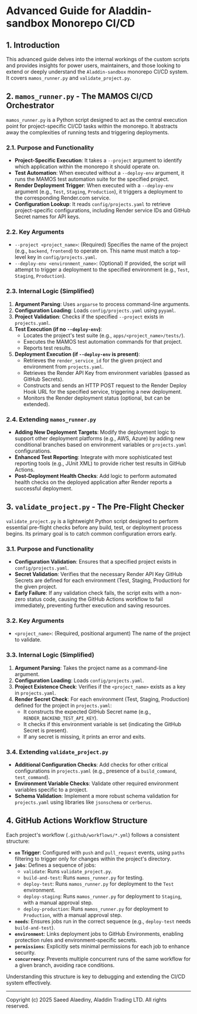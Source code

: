 # Advanced Guide for Aladdin-sandbox Monorepo CI/CD

## 1. Introduction

This advanced guide delves into the internal workings of the custom scripts and provides insights for power users, maintainers, and those looking to extend or deeply understand the `Aladdin-sandbox` monorepo CI/CD system. It covers `mamos_runner.py` and `validate_project.py`.

## 2. `mamos_runner.py` - The MAMOS CI/CD Orchestrator

`mamos_runner.py` is a Python script designed to act as the central execution point for project-specific CI/CD tasks within the monorepo. It abstracts away the complexities of running tests and triggering deployments.

### 2.1. Purpose and Functionality

*   **Project-Specific Execution**: It takes a `--project` argument to identify which application within the monorepo it should operate on.
*   **Test Automation**: When executed without a `--deploy-env` argument, it runs the MAMOS test automation suite for the specified project.
*   **Render Deployment Trigger**: When executed with a `--deploy-env` argument (e.g., `Test`, `Staging`, `Production`), it triggers a deployment to the corresponding Render.com service.
*   **Configuration Lookup**: It reads `config/projects.yaml` to retrieve project-specific configurations, including Render service IDs and GitHub Secret names for API keys.

### 2.2. Key Arguments

*   `--project <project_name>`: (Required) Specifies the name of the project (e.g., `backend`, `frontend`) to operate on. This name must match a top-level key in `config/projects.yaml`.
*   `--deploy-env <environment_name>`: (Optional) If provided, the script will attempt to trigger a deployment to the specified environment (e.g., `Test`, `Staging`, `Production`).

### 2.3. Internal Logic (Simplified)

1.  **Argument Parsing**: Uses `argparse` to process command-line arguments.
2.  **Configuration Loading**: Loads `config/projects.yaml` using `pyyaml`.
3.  **Project Validation**: Checks if the specified `--project` exists in `projects.yaml`.
4.  **Test Execution (if no `--deploy-env`)**: 
    *   Locates the project's test suite (e.g., `apps/<project_name>/tests/`).
    *   Executes the MAMOS test automation commands for that project.
    *   Reports test results.
5.  **Deployment Execution (if `--deploy-env` is present)**:
    *   Retrieves the `render_service_id` for the given project and environment from `projects.yaml`.
    *   Retrieves the Render API Key from environment variables (passed as GitHub Secrets).
    *   Constructs and sends an HTTP POST request to the Render Deploy Hook URL for the specified service, triggering a new deployment.
    *   Monitors the Render deployment status (optional, but can be extended).

### 2.4. Extending `mamos_runner.py`

*   **Adding New Deployment Targets**: Modify the deployment logic to support other deployment platforms (e.g., AWS, Azure) by adding new conditional branches based on environment variables or `projects.yaml` configurations.
*   **Enhanced Test Reporting**: Integrate with more sophisticated test reporting tools (e.g., JUnit XML) to provide richer test results in GitHub Actions.
*   **Post-Deployment Health Checks**: Add logic to perform automated health checks on the deployed application after Render reports a successful deployment.

## 3. `validate_project.py` - The Pre-Flight Checker

`validate_project.py` is a lightweight Python script designed to perform essential pre-flight checks before any build, test, or deployment process begins. Its primary goal is to catch common configuration errors early.

### 3.1. Purpose and Functionality

*   **Configuration Validation**: Ensures that a specified project exists in `config/projects.yaml`.
*   **Secret Validation**: Verifies that the necessary Render API Key GitHub Secrets are defined for each environment (Test, Staging, Production) for the given project.
*   **Early Failure**: If any validation check fails, the script exits with a non-zero status code, causing the GitHub Actions workflow to fail immediately, preventing further execution and saving resources.

### 3.2. Key Arguments

*   `<project_name>`: (Required, positional argument) The name of the project to validate.

### 3.3. Internal Logic (Simplified)

1.  **Argument Parsing**: Takes the project name as a command-line argument.
2.  **Configuration Loading**: Loads `config/projects.yaml`.
3.  **Project Existence Check**: Verifies if the `<project_name>` exists as a key in `projects.yaml`.
4.  **Render Secret Check**: For each environment (Test, Staging, Production) defined for the project in `projects.yaml`:
    *   It constructs the expected GitHub Secret name (e.g., `RENDER_BACKEND_TEST_API_KEY`).
    *   It checks if this environment variable is set (indicating the GitHub Secret is present).
    *   If any secret is missing, it prints an error and exits.

### 3.4. Extending `validate_project.py`

*   **Additional Configuration Checks**: Add checks for other critical configurations in `projects.yaml` (e.g., presence of a `build_command`, `test_command`).
*   **Environment Variable Checks**: Validate other required environment variables specific to a project.
*   **Schema Validation**: Implement a more robust schema validation for `projects.yaml` using libraries like `jsonschema` or `cerberus`.

## 4. GitHub Actions Workflow Structure

Each project's workflow (`.github/workflows/*.yml`) follows a consistent structure:

*   **`on` Trigger**: Configured with `push` and `pull_request` events, using `paths` filtering to trigger only for changes within the project's directory.
*   **`jobs`**: Defines a sequence of jobs:
    *   `validate`: Runs `validate_project.py`.
    *   `build-and-test`: Runs `mamos_runner.py` for testing.
    *   `deploy-test`: Runs `mamos_runner.py` for deployment to the `Test` environment.
    *   `deploy-staging`: Runs `mamos_runner.py` for deployment to `Staging`, with a manual approval step.
    *   `deploy-production`: Runs `mamos_runner.py` for deployment to `Production`, with a manual approval step.
*   **`needs`**: Ensures jobs run in the correct sequence (e.g., `deploy-test` needs `build-and-test`).
*   **`environment`**: Links deployment jobs to GitHub Environments, enabling protection rules and environment-specific secrets.
*   **`permissions`**: Explicitly sets minimal permissions for each job to enhance security.
*   **`concurrency`**: Prevents multiple concurrent runs of the same workflow for a given branch, avoiding race conditions.

Understanding this structure is key to debugging and extending the CI/CD system effectively.

---
Copyright (c) 2025 Saeed Alaediny, Aladdin Trading LTD. All rights reserved.
